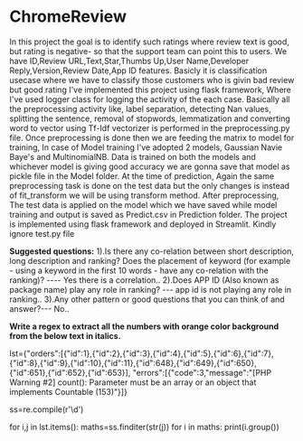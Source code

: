 # ChromeReview
In this project the goal is to identify such ratings where review text is good, but rating is negative- so that the support team can point this to users. 
We have ID,Review URL,Text,Star,Thumbs Up,User Name,Developer Reply,Version,Review Date,App ID features.
Basicly it is classification usecase where we have to classify those customers who is givin bad review but good rating
I've implemented this project using flask framework, Where I've used logger class for logging the activity of the each case.
Basically all the preprocessing activity like, label separation, detecting Nan values, splitting the sentence, removal of stopwords, lemmatization and converting word to vector using Tf-Idf vectorizer is performed in the preprocessing.py file.
Once preprocessing is done then we are feeding the matrix to model for training, In case of Model training I've adopted 2 models, Gaussian Navie Baye's and MultinomialNB. Data is trained on both the models and whichever model is giving good accuracy we are gonna save that model as pickle file in the Model folder.
At the time of prediction, Again the same preprocessing task is done on the test data but the only changes is instead of fit_transform we will be using transform method.
After preprocessing, The test data is applied on the model which we have saved while model training and output is saved as Predict.csv in Prediction folder.
The project is implemented using flask framework and deployed in Streamlit.
Kindly ignore test.py file


**Suggested questions:**
1).Is there any co-relation between short description, long description and ranking? Does the placement of keyword (for example - using a keyword in the first 10 words - have any co-relation with the ranking)? ---- Yes there is a correlation..
2).Does APP ID (Also known as package name) play any role in ranking? --- app id is not playing any role in ranking..
3).Any other pattern or good questions that you can think of and answer?--- No..



**Write a regex to extract all the numbers with orange color background from the below text in italics.**

lst={"orders":[{"id":1},{"id":2},{"id":3},{"id":4},{"id":5},{"id":6},{"id":7},{"id":8},{"id":9},{"id":10},{"id":11},{"id":648},{"id":649},{"id":650},{"id":651},{"id":652},{"id":653}],
     "errors":[{"code":3,"message":"[PHP Warning #2] count(): Parameter must be an array or an object that implements Countable (153)"}]}

ss=re.compile(r'\d')

for i,j in lst.items():
    maths=ss.finditer(str(j))
    for i in maths:
        print(i.group())
